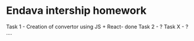 # Endava intership homework

Task 1 - Creation of convertor using JS + React- done
Task 2 - ?
Task X - ?
....

